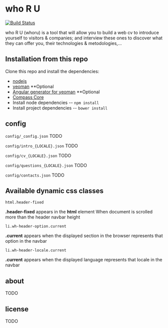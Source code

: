 who R U
=======

[![Build Status](https://travis-ci.org/borya09/whoru.png)](https://travis-ci.org/borya09/whoru)

who R U (whoru) is a tool that will allow you to build a web cv to introduce yourself to visitors & companies; 
and interview these ones to discover what they can offer you, their technologies & metodologies,...

Installation from this repo
------------

Clone this repo and install the dependencies:


* [nodejs](http://nodejs.org/)
* [yeoman](http://yeoman.io/index.html) **Optional
* [Angular generator for yeoman](https://github.com/yeoman/generator-angular) **Optional
* [Compass Core](http://compass-style.org/install/)
* Install node dependencies -- `npm install`
* Install project dependencies -- `bower install`


 
config
---------

`config/_config.json`
TODO

`config/intro_{LOCALE}.json`
TODO

`config/cv_{LOCALE}.json`
TODO

`config/questions_{LOCALE}.json`
TODO

`config/contacts.json`
TODO




Available dynamic css classes
------


`html.header-fixed`

**.header-fixed** appears in the **html** element When document is scrolled more than the header navbar height


`li.wh-header-option.current`

**.current** appears when the displayed section in the browser represents that option in the navbar


`li.wh-header-locale.current`

**.current** appears when the displayed language represents that locale in the navbar




about
---------
TODO


license
--------
TODO
